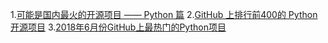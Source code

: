 1.[可能是国内最火的开源项目 —— Python 篇](http://weibo.com/ttarticle/p/show?id=2309404153658110525511)
2.[GitHub 上排行前400的 Python 开源项目](http://www.oss.io/open-source/)
3.[2018年6月份GitHub上最热门的Python项目](https://www.itcodemonkey.com/article/5653.html)
